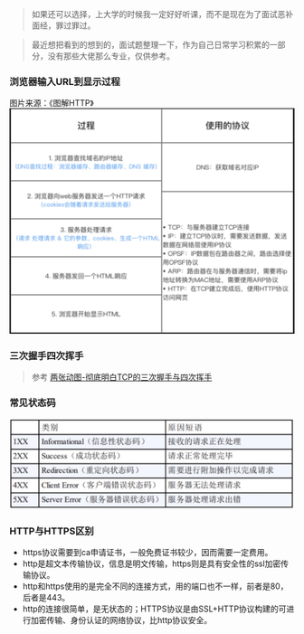 > 如果还可以选择，上大学的时候我一定好好听课，而不是现在为了面试恶补面经，罪过罪过。

> 最近想把看到的想到的，面试题整理一下，作为自己日常学习积累的一部分，没有那些大佬那么专业，仅供参考。

### 浏览器输入URL到显示过程
  图片来源：《图解HTTP》
  ![image](../assets/openWeb.jpg)

### 三次握手四次挥手
  > 参考 [两张动图-彻底明白TCP的三次握手与四次挥手](https://blog.csdn.net/qzcsu/article/details/72861891)

  

### 常见状态码
  ![image](../assets/httpStatus.jpg)

### HTTP与HTTPS区别
  + https协议需要到ca申请证书，一般免费证书较少，因而需要一定费用。
  + http是超文本传输协议，信息是明文传输，https则是具有安全性的ssl加密传输协议。
  + http和https使用的是完全不同的连接方式，用的端口也不一样，前者是80，后者是443。
  + http的连接很简单，是无状态的；HTTPS协议是由SSL+HTTP协议构建的可进行加密传输、身份认证的网络协议，比http协议安全。